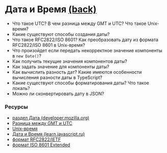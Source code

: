 # Дата и Время [(back)](./readme.md)

* Что такое UTC? В чем разница между GMT и UTC? Что такое Unix-время?
* Какие существуют способы создания даты?
* Что такое RFC2822/ISO 8601? Как преобразовать дату из формата RFC2822/ISO 8601 в Unix-время?
* Что произойдет если передать некорректное значение компоненты в `new Date()`?
* Как получить текущие значения компонентов даты?
* Как задать значение для компоненты даты?
* Как вычислить разность дат? Какие имеются особенности вычисления разности даты в TypeScript?
* Какие существуют способы форматирования даты? Что такое локаль?
* Можно ли сконвертировать дату в JSON?

### Ресурсы
* [раздел Дата (developer.mozilla.org)](https://developer.mozilla.org/ru/docs/Web/JavaScript/Reference/Global_Objects/Date)
* [Разница между GMT и UTC](http://qaru.site/questions/15211213/difference-between-utc-and-gmt)
* [Unix-время](https://dic.academic.ru/dic.nsf/ruwiki/752713)
* [Дата и Время (learn.javascript.ru)](https://learn.javascript.ru/datetime)
* [формат RFC2822/IETF](https://rfc2.ru/5322.rfc/print#p3.3)
* [формат ISO 8601 Extended](http://support.sas.com/documentation/cdl/en/lrdict/64316/HTML/default/viewer.htm#a003169814.htm)
